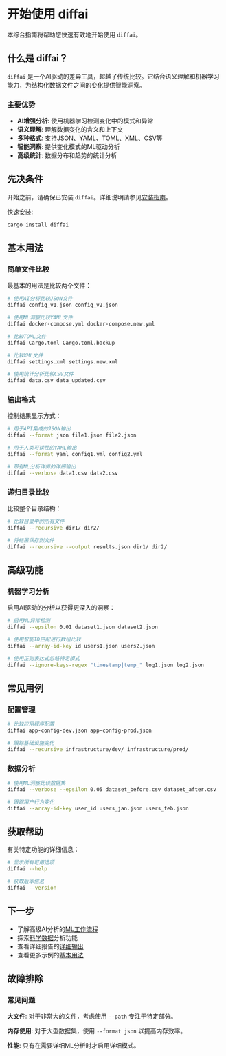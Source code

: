 # 开始使用 diffai

本综合指南将帮助您快速有效地开始使用 `diffai`。

## 什么是 diffai？

`diffai` 是一个AI驱动的差异工具，超越了传统比较。它结合语义理解和机器学习能力，为结构化数据文件之间的变化提供智能洞察。

### 主要优势

- **AI增强分析**: 使用机器学习检测变化中的模式和异常
- **语义理解**: 理解数据变化的含义和上下文
- **多种格式**: 支持JSON、YAML、TOML、XML、CSV等
- **智能洞察**: 提供变化模式的ML驱动分析
- **高级统计**: 数据分布和趋势的统计分析

## 先决条件

开始之前，请确保已安装 `diffai`。详细说明请参见[安装指南](installation.md)。

快速安装:
```bash
cargo install diffai
```

## 基本用法

### 简单文件比较

最基本的用法是比较两个文件：

```bash
# 使用AI分析比较JSON文件
diffai config_v1.json config_v2.json

# 使用ML洞察比较YAML文件
diffai docker-compose.yml docker-compose.new.yml

# 比较TOML文件
diffai Cargo.toml Cargo.toml.backup

# 比较XML文件
diffai settings.xml settings.new.xml

# 使用统计分析比较CSV文件
diffai data.csv data_updated.csv
```

### 输出格式

控制结果显示方式：

```bash
# 用于API集成的JSON输出
diffai --format json file1.json file2.json

# 用于人类可读性的YAML输出
diffai --format yaml config1.yml config2.yml

# 带有ML分析详情的详细输出
diffai --verbose data1.csv data2.csv
```

### 递归目录比较

比较整个目录结构：

```bash
# 比较目录中的所有文件
diffai --recursive dir1/ dir2/

# 将结果保存到文件
diffai --recursive --output results.json dir1/ dir2/
```

## 高级功能

### 机器学习分析

启用AI驱动的分析以获得更深入的洞察：

```bash
# 启用ML异常检测
diffai --epsilon 0.01 dataset1.json dataset2.json

# 使用智能ID匹配进行数组比较
diffai --array-id-key id users1.json users2.json

# 使用正则表达式忽略特定模式
diffai --ignore-keys-regex "timestamp|temp_" log1.json log2.json
```

## 常见用例

### 配置管理

```bash
# 比较应用程序配置
diffai app-config-dev.json app-config-prod.json

# 跟踪基础设施变化
diffai --recursive infrastructure/dev/ infrastructure/prod/
```

### 数据分析

```bash
# 使用ML洞察比较数据集
diffai --verbose --epsilon 0.05 dataset_before.csv dataset_after.csv

# 跟踪用户行为变化
diffai --array-id-key user_id users_jan.json users_feb.json
```

## 获取帮助

有关特定功能的详细信息：

```bash
# 显示所有可用选项
diffai --help

# 获取版本信息
diffai --version
```

## 下一步

- 了解高级AI分析的[ML工作流程](ml-workflows.md)
- 探索[科学数据](scientific-data.md)分析功能
- 查看详细报告的[详细输出](verbose-output.md)
- 查看更多示例的[基本用法](basic-usage.md)

## 故障排除

### 常见问题

**大文件**: 对于非常大的文件，考虑使用 `--path` 专注于特定部分。

**内存使用**: 对于大型数据集，使用 `--format json` 以提高内存效率。

**性能**: 只有在需要详细ML分析时才启用详细模式。

